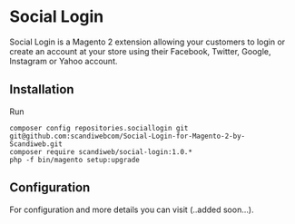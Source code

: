 # Social Login

Social Login is a Magento 2 extension allowing your customers to login or create an account at your store using their Facebook, Twitter, Google, Instagram or Yahoo account.

## Installation

Run
```
composer config repositories.sociallogin git git@github.com:scandiwebcom/Social-Login-for-Magento-2-by-Scandiweb.git
composer require scandiweb/social-login:1.0.*
php -f bin/magento setup:upgrade
```

## Configuration

For configuration and more details you can visit (..added soon...).
